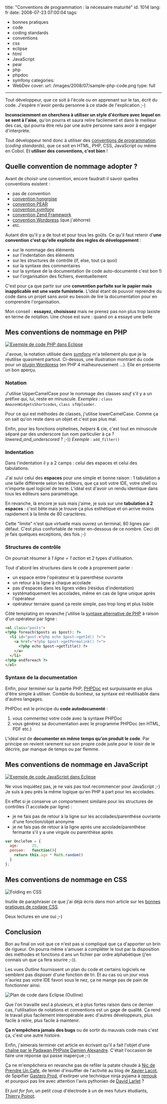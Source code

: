 title: "Conventions de programmation : la nécessaire maturité"
id: 1014
lang: fr
date: 2008-07-23 07:00:04
tags:
- bonnes pratiques
- code
- coding standards
- conventions
- css
- eclipse
- html
- JavaScript
- pear
- php
- phpdoc
- symfony
categories:
- WebDev
cover:
  url: /images/2008/07/sample-php-code.png
  type: full
---

Tout développeur, que ce soit à l'école ou en apprenant sur le tas, écrit du code. J'espère n'avoir perdu personne à ce stade de l'explication ;-)

**Inconsciemment on cherchera à utiliser un style d'écriture avec lequel on se sent à l'aise**, qu'on pourra et saura relire facilement et dans le meilleur des cas, qui pourra être relu par une autre personne sans avoir à engager d'interprète.

Tout développeur tend donc à utiliser des [conventions de programmation](http://fr.wikipedia.org/wiki/Convention_de_nommage_(programmation)) (_coding standards_), que ce soit en HTML, PHP, CSS, JavaScript ou même en Cobol. Et **utiliser des conventions, c'est bien** !

<!--more-->

## Quelle convention de nommage adopter ?

Avant de choisir une convention, encore faudrait-il savoir quelles conventions existent :

*   pas de convention
*   [convention hongroise](http://fr.wikipedia.org/wiki/Notation_hongroise)
*   [convention PEAR](http://pear.php.net/manual/fr/standards.php)
*   [convention symfony](http://www.symfony-project.org/book/1_0/02-Exploring-Symfony-s-Code)
*   [convention Zend Framework](http://framework.zend.com/manual/fr/coding-standard.html)
*   [convention Wordpress](http://codex.wordpress.org/WordPress_Coding_Standards) (que j'abhorre)
*   etc.

Autant dire qu'il y a de tout et pour tous les goûts.
Ce qu'il faut retenir d'**une convention c'est qu'elle explicite des règles de développement** :

*   sur le nommage des éléments
*   sur l'indentation des éléments
*   sur les structures de contrôle (if, else, tout ça quoi)
*   sur la syntaxe des commentaires
*   sur la syntaxe de la documentation (le code auto-documenté c'est bon !)
*   sur l'organisation des fichiers, éventuellement

C'est pour ça que partir sur une **convention parfaite sur le papier mais inapplicable est une vaste fumisterie**. L'idéal étant de pouvoir reprendre du code dans un projet sans avoir eu besoin de lire la documentation pour en comprendre l'organisation.

Mon conseil : **essayez, choisissez** mais ne prenez pas non plus trop laxiste en terme de notation.
Une chose est sure : quand on a essayé une belle

## Mes conventions de nommage en PHP

[![Exemple de code PHP dans Eclipse](/images/2008/07/eclipse-php-code-sample.png "Exemple de code PHP dans Eclipse")](/images/2008/07/eclipse-php-code-sample.png)

J'avoue, la notation utilisée dans [symfony](http://www.symfony-project.org/) m'a tellement plu que je la réutilise quasiment partout. Ci-dessus, une illustration montrant du code pour un [plugin Wordpress](https://oncletom.io/code/wordpress/) (en PHP 4 malheureusement ...). Elle en présente un bon aperçu.

### Notation

J'utilise UpperCamelCase pour le nommage des classes _sauf_ s'il y a un préfixe qui, lui, reste en minuscule.
_Exemples_ : `class AmazonWidgetsShortcodes`, `class sfUploader`.

Pour ce qui est méthodes de classes, j'utilise lowerCamelCase. Comme ça on sait qu'on reste dans un objet et c'est pas plus mal.

Enfin, pour les fonctions orphelines, _helpers_ & cie, c'est tout en minuscule séparé par des underscore
(un nom particulier à ça ? _lowered_and_underscored_ ? ;-))
_Exemple_ : `add_filter()`

### Indentation

Dans l'indentation il y a 2 camps : celui des espaces et celui des tabulations.

J'ai suivi celui des **espaces** pour une simple et bonne raison : 1 tabulation a une taille différente selon les éditeurs, que ça soit votre IDE, votre shell ou n'importe quel logiciel de texte. L'idéal est d'avoir un rendu identique dans tous les éditeurs sans paramétrage.

En revanche, là encore je suis mais j'aime, je suis sur une **tabulation à 2 espaces** : c'est bête mais je trouve ça plus esthétique et on arrive moins rapidement à la limite de 80 caractères.

Cette "limite" n'est que virtuelle mais ouvrez un terminal, 80 lignes par défaut. C'est plus confortable de rester en-dessous de ce nombre. Ceci dit je fais quelques exceptions, des fois ;-)

### Structures de contrôle

On pourrait résumer à <cite>1 ligne = 1 action</cite> et 2 types d'utilisation.

Tout d'abord les structures dans le code à proprement parler :

*   un espace entre l'opérateur et la parenthèse ouvrante
*   un retour à la ligne à chaque accolade
*   pas d'espaces dans les lignes vides (résidus d'indentation)
*   systématiquement les accolades, même en cas de ligne unique après l'opérateur
*   opérateur ternaire quand ça reste simple, pas trop long et plus lisible

Côté templating en revanche j'utilise la [syntaxe alternative de PHP](http://fr.php.net/manual/fr/control-structures.alternative-syntax.php) à raison d'un opérateur par ligne :

```html
<ol class="posts">
<?php foreach($posts as $post): ?>
  <li id="post-<?php echo $post->getId() ?>">
    <a href="<?php $post->getPermalink() ?>">
      <?php echo $post->getTitle() ?>
    </a>
  </li>
<?php endforeach ?>
</ol>
```

### Syntaxe de la documentation

Enfin, pour terminer sur la partie PHP, [PHPDoc](http://www.phpdoc.org/) est surpuissante en plus d'être simple à utiliser. Comble du bonheur, sa syntaxe est réutilisable dans d'autres langages.

PHPDoc est le principe du **code autodocumenté** :

1.  vous commentez votre code avec la syntaxe PHPDoc
2.  vous générez sa documentation avec le programme PHPDoc (en HTML, PDF etc.)

L'idéal est de **documenter en même temps qu'on produit le code**. Par principe on revient rarement sur son propre code juste pour le loisir de le décrire, par manque de temps ou par flemme.

## Mes conventions de nommage en JavaScript

[![Exemple de code JavaScript dans Eclipse](/images/2008/07/eclipse-javascript-code-sample.png "Exemple de code JavaScript dans Eclipse")](/images/2008/07/eclipse-javascript-code-sample.png)

Ne vous inquiétez pas, je ne vais pas tout recommencer pour JavaScript ;-) Je suis à peu près la même logique qu'en PHP à part pour les accolades.

En effet si je conserve un comportement similaire pour les structures de contrôles (1 accolade par ligne) :

*   je ne fais pas de retour à la ligne sur les accolades/parenthèse ouvrante d'une fonction/objet anonyme
*   je ne fais pas de retour à la ligne après une accolade/parenthèse fermante s'il y a une virgule ou parenthèse après

```javascript
var OncleTom = {
  age:      25,
  pensee:   function(){
    return this.age * Math.random()
  }
};
```

## Mes conventions de nommage en CSS

![](/images/2008/02/css-folding.png "Folding en CSS")

Inutile de paraphraser ce que j'ai déjà écris dans mon article sur les [bonnes pratiques de codage CSS](https://oncletom.io/2008/02/26/bonnes-pratiques-codage-css/).

Deux lectures en une oui ;-)

## Conclusion

Bon au final on voit que ce n'est pas si compliqué que ça d'apporter un brin de rigueur.
On pourra même s'amuser à compléter le tout par la disposition des méthodes et fonctions d ans un fichier par ordre alphabétique (j'en connais un que ça fera sourire ;-)).

Les vues _Outline_ fournissent un plan du code et certains logiciels ne semblent pas disposer d'une fonction de tri. Et au cas où un jour vous n'auriez pas votre IDE favori sous le nez, ça ne mange pas de pain de fonctionner ainsi.

![Plan de code dans Eclipse (Outline)](/images/2008/07/eclipse-outline.png "Plan de code dans Eclipse (Outline)")

Que l'on travaille seul à plusieurs, et à plus fortes raison dans ce dernier cas, l'utilisation de notations et conventions est un gage de qualité. Ça rend le travail plus facilement interopérable avec d'autres développeurs, plus facile à relire, plus facile à maintenir.

**Ça n'empêchera jamais des bugs** ou de sortir du mauvais code mais c'est ça, c'est une autre histoire.

Enfin, j'aimerais terminer cet article en écrivant qu'il a fait l'objet d'une [chaîne par le Padawan PHPiste Damien Alexandre](http://blog.damienalexandre.fr/index.php?post/2008/07/19/Mes-conventions-de-programmation). C'était l'occasion de faire une réponse qui passe inaperçue ;-)

Ça ne m'empêchera en revanche pas de refiler la patate chaude à [Nic de Prendre Un Café](http://prendreuncafe.com/blog/), de tenter d'insuffler de l'activité au blog de [Xavier Lacot](http://lacot.org/blog), de Spipifier [Gastero Prod](http://www.gasteroprod.com), d'extirper une technique ninja pyjama à [remouk](http://shiii.org/) et pourquoi pas lire avec attention l'avis pythonien de [David Larlet](http://www.biologeek.com/journal/) ?

Et _just for fun_, un petit coup d'électrode à un de mes futurs étudiants, [Thierry Poinot](http://blog.thierry.poinot.fr/).
